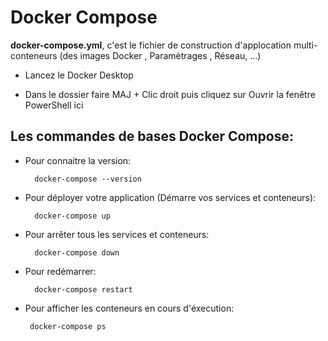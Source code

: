# Docker Compose

**docker-compose.yml**, c'est le fichier de construction d'applocation multi-conteneurs (des images Docker , Paramètrages , Réseau, ...)

- Lancez le Docker Desktop

- Dans le dossier faire MAJ + Clic droit puis cliquez sur Ouvrir la fenêtre PowerShell ici

## Les commandes de bases Docker Compose:

- Pour connaitre la version:

        docker-compose --version

- Pour déployer votre application (Démarre vos services et conteneurs):

        docker-compose up

- Pour arrêter tous les services et conteneurs:
    
        docker-compose down

- Pour redémarrer: 
 
        docker-compose restart

 - Pour afficher les conteneurs en cours d'éxecution:
 
        docker-compose ps

